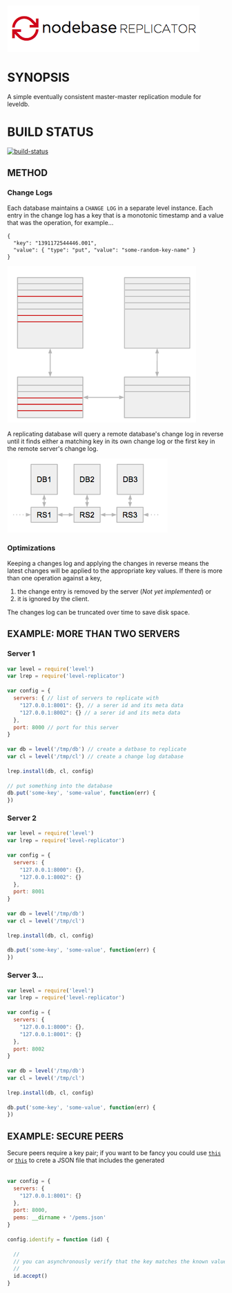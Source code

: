 
![img](/replicator.png)

# SYNOPSIS
A simple eventually consistent master-master replication module 
for leveldb.

# BUILD STATUS
[![build-status](https://www.codeship.io/projects/0d604520-6cc1-0131-203c-22ccfa4c21c9/status)](https://www.codeship.io/projects/13128)

## METHOD
### Change Logs
Each database maintains a `CHANGE LOG` in a separate level instance. 
Each entry in the change log has a key that is a monotonic timestamp
and a value that was the operation, for example...

```
{ 
  "key": "1391172544446.001",
  "value": { "type": "put", "value": "some-random-key-name" }
}
```

![img](/closeup.png)

A replicating database will query a remote database's change log in reverse 
until it finds either a matching key in its own change log or the first key 
in the remote server's change log.

![img](/faraway.png)

### Optimizations
Keeping a changes log and applying the changes in reverse means the latest
changes will be applied to the appropriate key values. If there is more than
one operation against a key,

  1. the change entry is removed by the server (*Not yet implemented*) or
  2. it is ignored by the client.

The changes log can be truncated over time to save disk space.

## EXAMPLE: MORE THAN TWO SERVERS

### Server 1
```js
var level = require('level')
var lrep = require('level-replicator')

var config = {
  servers: { // list of servers to replicate with
    "127.0.0.1:8001": {}, // a serer id and its meta data
    "127.0.0.1:8002": {} // a serer id and its meta data
  },
  port: 8000 // port for this server
}

var db = level('/tmp/db') // create a datbase to replicate
var cl = level('/tmp/cl') // create a change log database

lrep.install(db, cl, config)

// put something into the database
db.put('some-key', 'some-value', function(err) {
})
```

### Server 2

```js
var level = require('level')
var lrep = require('level-replicator')

var config = {
  servers: {
    "127.0.0.1:8000": {},
    "127.0.0.1:8002": {}
  },
  port: 8001
}

var db = level('/tmp/db')
var cl = level('/tmp/cl')

lrep.install(db, cl, config)

db.put('some-key', 'some-value', function(err) {
})
```

### Server 3...

```js
var level = require('level')
var lrep = require('level-replicator')

var config = {
  servers: { 
    "127.0.0.1:8000": {},
    "127.0.0.1:8001": {} 
  },
  port: 8002
}

var db = level('/tmp/db')
var cl = level('/tmp/cl')

lrep.install(db, cl, config)

db.put('some-key', 'some-value', function(err) {
})
```


## EXAMPLE: SECURE PEERS
Secure peers require a key pair; if you want to be fancy you could use 
[`this`][0] or [`this`][1] to crete a JSON file that includes the generated 

```js

var config = {
  servers: {
    "127.0.0.1:8001": {} 
  },
  port: 8000,
  pems: __dirname + '/pems.json'
}

config.identify = function (id) {

  //
  // you can asynchronously verify that the key matches the known value here
  //
  id.accept()
}
```

[0]:https://github.com/hij1nx/selfsigned
[1]:https://github.com/substack/rsa-json
